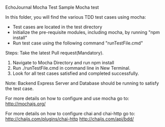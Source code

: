 EchoJournal Mocha Test
Sample Mocha test

In this folder, you will find the various TDD test cases using mocha:
* Test cases are located in the test directory
* Initialize the pre-requisite modules, including mocha, by running "npm install"
* Run test case using the following command "runTestFile.cmd"

Steps:
Take the latest Pull request(Mandatory).
1. Navigate to Mocha Directory and run npm install
2. Run ./runTestFile.cmd in command line in New Terminal.
3. Look for all test cases satisfied and completed successfully.

Note: Backend Express Server and Database should be running to satisfy the test case.

For more details on how to configure and use mocha go to:
http://mochajs.org/

For more details on how to configure chai and chai-http go to:
http://chaijs.com/plugins/chai-http
http://chaijs.com/api/bdd/
